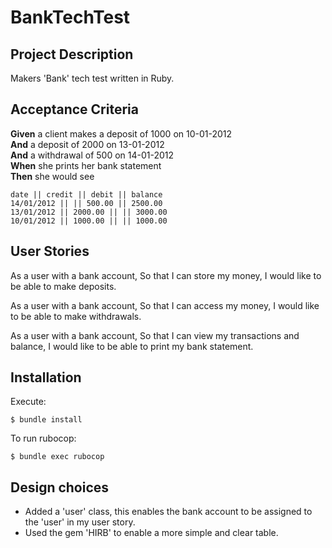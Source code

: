 # BankTechTest

## Project Description

Makers 'Bank' tech test written in Ruby.

## Acceptance Criteria

**Given** a client makes a deposit of 1000 on 10-01-2012  
**And** a deposit of 2000 on 13-01-2012  
**And** a withdrawal of 500 on 14-01-2012  
**When** she prints her bank statement  
**Then** she would see

```
date || credit || debit || balance
14/01/2012 || || 500.00 || 2500.00
13/01/2012 || 2000.00 || || 3000.00
10/01/2012 || 1000.00 || || 1000.00
```

## User Stories

As a user with a bank account,
So that I can store my money,
I would like to be able to make deposits.

As a user with a bank account,
So that I can access my money,
I would like to be able to make withdrawals.

As a user with a bank account,
So that I can view my transactions and balance,
I would like to be able to print my bank statement. 


## Installation

Execute:

    $ bundle install

To run rubocop: 

    $ bundle exec rubocop

## Design choices

- Added a 'user' class, this enables the bank account to be assigned to the 'user' in my user story. 
- Used the gem 'HIRB' to enable a more simple and clear table.


